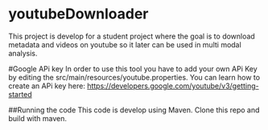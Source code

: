 # youtubeDownloader
This project is develop for a student project where the goal is to download metadata and videos on youtube 
so it later can be used in multi modal analysis. 

#Google APi key
In order to use this tool you have to add your own APi Key by editing the src/main/resources/youtube.properties. You can learn how to create an APi key here: https://developers.google.com/youtube/v3/getting-started

##Running the code
This code is develop using Maven. Clone this repo and build with maven. 
